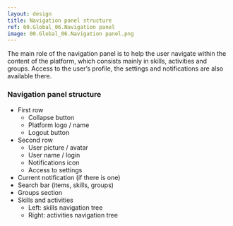 ```yaml
---
layout: design
title: Navigation panel structure
ref: 00.Global_06.Navigation panel
image: 00.Global_06.Navigation panel.png
---
```


The main role of the navigation panel is to help the user navigate within the content of the platform, which consists mainly in skills, activities and groups. Access to the user’s profile, the settings and notifications are also available there.

### Navigation panel structure

- First row
  - Collapse button
  - Platform logo / name
  - Logout button
- Second row
  - User picture / avatar
  - User name / login
  - Notifications icon
  - Access to settings
- Current notification (if there is one)
- Search bar (items, skills, groups)
- Groups section
- Skills and activities
  - Left: skills navigation tree
  - Right: activities navigation tree
